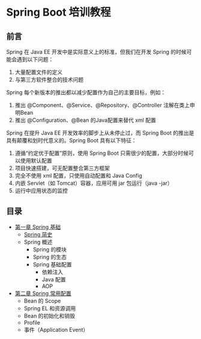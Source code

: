 # Spring Boot 培训教程

## 前言

Spring 在 Java EE 开发中是实际意义上的标准，但我们在开发 Spring 的时候可能会遇到以下问题：

1. 大量配置文件的定义
2. 与第三方软件整合的技术问题

Spring 每个新版本的推出都以减少配置作为自己的主要目标，例如：

1. 推出 @Component、@Service、@Repository、@Controller 注解在类上申明Bean
2. 推出 @Configuration、@Bean 的Java配置来替代 xml 配置

Spring 在提升 Java EE 开发效率的脚步上从未停止过，而 Spring Boot 的推出是具有颠覆和划时代意义的。Spring Boot 具有以下特征：

1. 遵循“约定优于配置”原则，使用 Spring Boot 只需很少的配置，大部分时候可以使用默认配置
2. 项目快速搭建，可无配置整合第三方框架
3. 完全不使用 xml 配置，只使用自动配置和 Java Config
4. 内嵌 Servlet（如 Tomcat）容器，应用可用 jar 包运行（java -jar）
5. 运行中应用状态的监控

## 目录

* [第一章 Spring 基础](https://github.com/topsale/spring-boot-train/tree/master/spring-boot-train-ch1)
    * [Spring 简史](https://github.com/topsale/spring-boot-train/tree/master/spring-boot-train-ch1#spring-简史)
    * Spring 概述
        * Spring 的模块
        * Spring 的生态
        * Spring 基础配置
            * 依赖注入
            * Java 配置
            * AOP
* [第二章 Spring 常用配置](https://github.com/topsale/spring-boot-train/tree/master/spring-boot-train-ch2)
    * Bean 的 Scope
    * Spring EL 和资源调用
    * Bean 的初始化和销毁
    * Profile
    * 事件（Application Event）
